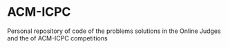# ACM-ICPC
Personal repository of code of the  problems solutions in the Online Judges and the of  ACM-ICPC competitions

